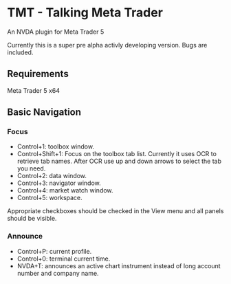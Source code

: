 # TMT - Talking Meta Trader
An NVDA plugin for Meta Trader 5

Currently this is a super pre alpha activly developing version. Bugs are included.
## Requirements
 Meta Trader 5 x64
## Basic Navigation
### Focus
* Control+1: toolbox window.
* Control+Shift+1: Focus on the toolbox tab list. Currently it uses OCR to retrieve tab names. After OCR use up and down arrows to select the tab you need.
* Control+2: data window.
* Control+3: navigator window.
* Control+4: market watch window.
* Control+5: workspace.

Appropriate checkboxes should be checked in the View menu and all panels should be visible.

### Announce
* Control+P: current profile.
* Control+0: terminal current time.
* NVDA+T: announces an active chart instrument instead of long account number and company name.